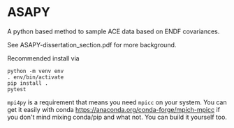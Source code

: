 # ASAPY

A python based method to sample ACE data based on ENDF covariances.

See ASAPY-dissertation_section.pdf for more background.

Recommended install via 

```
python -m venv env
. env/bin/activate
pip install .
pytest
```

`mpi4py` is a requirement that means you need `mpicc` on your system. You can get it easily with conda https://anaconda.org/conda-forge/mpich-mpicc if you don't mind mixing conda/pip and what not. You can build it yourself too.
